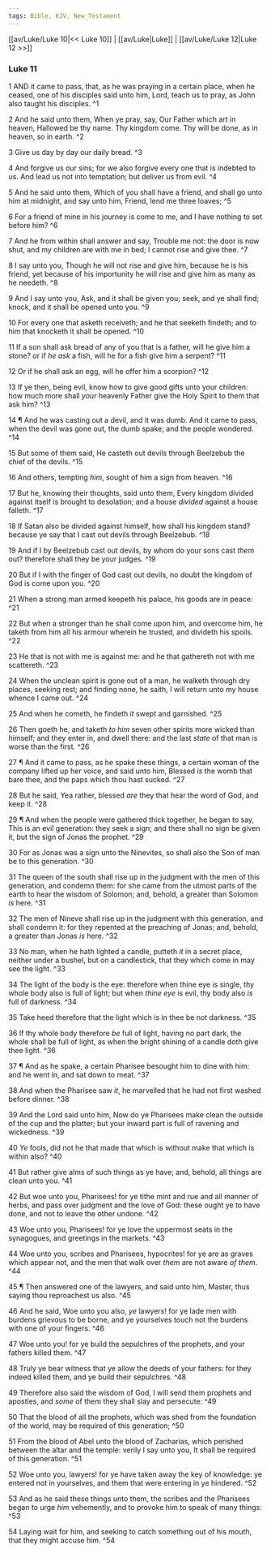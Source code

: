 ```yaml
---
tags: Bible, KJV, New_Testament
---
```


[[av/Luke/Luke 10|<< Luke 10]] | [[av/Luke|Luke]] | [[av/Luke/Luke 12|Luke 12 >>]]

### Luke 11

1 AND it came to pass, that, as he was praying in a certain place, when he ceased, one of his disciples said unto him, Lord, teach us to pray, as John also taught his disciples. ^1

2 And he said unto them, When ye pray, say, Our Father which art in heaven, Hallowed be thy name. Thy kingdom come. Thy will be done, as in heaven, so in earth. ^2

3 Give us day by day our daily bread. ^3

4 And forgive us our sins; for we also forgive every one that is indebted to us. And lead us not into temptation; but deliver us from evil. ^4

5 And he said unto them, Which of you shall have a friend, and shall go unto him at midnight, and say unto him, Friend, lend me three loaves; ^5

6 For a friend of mine in his journey is come to me, and I have nothing to set before him? ^6

7 And he from within shall answer and say, Trouble me not: the door is now shut, and my children are with me in bed; I cannot rise and give thee. ^7

8 I say unto you, Though he will not rise and give him, because he is his friend, yet because of his importunity he will rise and give him as many as he needeth. ^8

9 And I say unto you, Ask, and it shall be given you; seek, and ye shall find; knock, and it shall be opened unto you. ^9

10 For every one that asketh receiveth; and he that seeketh findeth; and to him that knocketh it shall be opened. ^10

11 If a son shall ask bread of any of you that is a father, will he give him a stone? or if _he_ _ask_ a fish, will he for a fish give him a serpent? ^11

12 Or if he shall ask an egg, will he offer him a scorpion? ^12

13 If ye then, being evil, know how to give good gifts unto your children: how much more shall _your_ heavenly Father give the Holy Spirit to them that ask him? ^13

14 ¶ And he was casting out a devil, and it was dumb. And it came to pass, when the devil was gone out, the dumb spake; and the people wondered. ^14

15 But some of them said, He casteth out devils through Beelzebub the chief of the devils. ^15

16 And others, tempting _him_, sought of him a sign from heaven. ^16

17 But he, knowing their thoughts, said unto them, Every kingdom divided against itself is brought to desolation; and a house _divided_ against a house falleth. ^17

18 If Satan also be divided against himself, how shall his kingdom stand? because ye say that I cast out devils through Beelzebub. ^18

19 And if I by Beelzebub cast out devils, by whom do your sons cast _them_ out? therefore shall they be your judges. ^19

20 But if I with the finger of God cast out devils, no doubt the kingdom of God is come upon you. ^20

21 When a strong man armed keepeth his palace, his goods are in peace: ^21

22 But when a stronger than he shall come upon him, and overcome him, he taketh from him all his armour wherein he trusted, and divideth his spoils. ^22

23 He that is not with me is against me: and he that gathereth not with me scattereth. ^23

24 When the unclean spirit is gone out of a man, he walketh through dry places, seeking rest; and finding none, he saith, I will return unto my house whence I came out. ^24

25 And when he cometh, he findeth _it_ swept and garnished. ^25

26 Then goeth he, and taketh _to_ _him_ seven other spirits more wicked than himself; and they enter in, and dwell there: and the last _state_ of that man is worse than the first. ^26

27 ¶ And it came to pass, as he spake these things, a certain woman of the company lifted up her voice, and said unto him, Blessed _is_ the womb that bare thee, and the paps which thou hast sucked. ^27

28 But he said, Yea rather, blessed _are_ they that hear the word of God, and keep it. ^28

29 ¶ And when the people were gathered thick together, he began to say, This is an evil generation: they seek a sign; and there shall no sign be given it, but the sign of Jonas the prophet. ^29

30 For as Jonas was a sign unto the Ninevites, so shall also the Son of man be to this generation. ^30

31 The queen of the south shall rise up in the judgment with the men of this generation, and condemn them: for she came from the utmost parts of the earth to hear the wisdom of Solomon; and, behold, a greater than Solomon _is_ here. ^31

32 The men of Nineve shall rise up in the judgment with this generation, and shall condemn it: for they repented at the preaching of Jonas; and, behold, a greater than Jonas _is_ here. ^32

33 No man, when he hath lighted a candle, putteth _it_ in a secret place, neither under a bushel, but on a candlestick, that they which come in may see the light. ^33

34 The light of the body is the eye: therefore when thine eye is single, thy whole body also is full of light; but when _thine_ _eye_ is evil, thy body also _is_ full of darkness. ^34

35 Take heed therefore that the light which is in thee be not darkness. ^35

36 If thy whole body therefore _be_ full of light, having no part dark, the whole shall be full of light, as when the bright shining of a candle doth give thee light. ^36

37 ¶ And as he spake, a certain Pharisee besought him to dine with him: and he went in, and sat down to meat. ^37

38 And when the Pharisee saw _it_, he marvelled that he had not first washed before dinner. ^38

39 And the Lord said unto him, Now do ye Pharisees make clean the outside of the cup and the platter; but your inward part is full of ravening and wickedness. ^39

40 _Ye_ fools, did not he that made that which is without make that which is within also? ^40

41 But rather give alms of such things as ye have; and, behold, all things are clean unto you. ^41

42 But woe unto you, Pharisees! for ye tithe mint and rue and all manner of herbs, and pass over judgment and the love of God: these ought ye to have done, and not to leave the other undone. ^42

43 Woe unto you, Pharisees! for ye love the uppermost seats in the synagogues, and greetings in the markets. ^43

44 Woe unto you, scribes and Pharisees, hypocrites! for ye are as graves which appear not, and the men that walk over _them_ are not aware _of_ _them_. ^44

45 ¶ Then answered one of the lawyers, and said unto him, Master, thus saying thou reproachest us also. ^45

46 And he said, Woe unto you also, _ye_ lawyers! for ye lade men with burdens grievous to be borne, and ye yourselves touch not the burdens with one of your fingers. ^46

47 Woe unto you! for ye build the sepulchres of the prophets, and your fathers killed them. ^47

48 Truly ye bear witness that ye allow the deeds of your fathers: for they indeed killed them, and ye build their sepulchres. ^48

49 Therefore also said the wisdom of God, I will send them prophets and apostles, and _some_ of them they shall slay and persecute: ^49

50 That the blood of all the prophets, which was shed from the foundation of the world, may be required of this generation; ^50

51 From the blood of Abel unto the blood of Zacharias, which perished between the altar and the temple: verily I say unto you, It shall be required of this generation. ^51

52 Woe unto you, lawyers! for ye have taken away the key of knowledge: ye entered not in yourselves, and them that were entering in ye hindered. ^52

53 And as he said these things unto them, the scribes and the Pharisees began to urge _him_ vehemently, and to provoke him to speak of many things: ^53

54 Laying wait for him, and seeking to catch something out of his mouth, that they might accuse him. ^54
